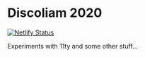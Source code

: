 # Discoliam 2020

[![Netlify Status](https://api.netlify.com/api/v1/badges/13032138-655b-496e-9a94-7aef4a220f0d/deploy-status)](https://app.netlify.com/sites/discoliam2020/deploys)

Experiments with 11ty and some other stuff...
